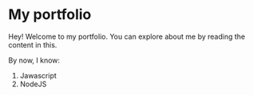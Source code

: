 # My portfolio

Hey! Welcome to my portfolio. You can explore about me by reading the content in this.

By now, I know:
1. Jawascript
2. NodeJS
